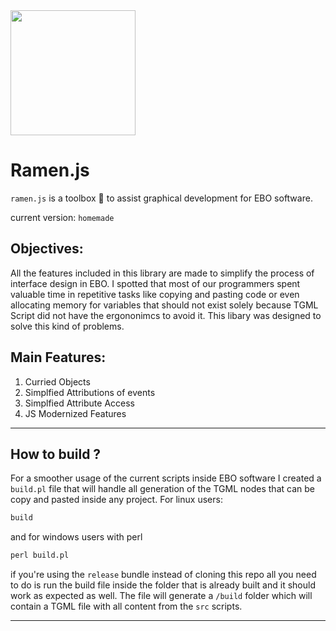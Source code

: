 <img align=center src="https://github.com/user-attachments/assets/32c4f8ae-cbe4-404b-88a3-7fe0c2373f7f" width="200" height="200">

# Ramen.js 
`ramen.js` is a toolbox 🔨 to assist graphical development for EBO software.

current version: `homemade`

## Objectives:
All the features included in this library are made to simplify the process of interface design in EBO. 
I spotted that most of our programmers spent valuable time in repetitive tasks like copying and pasting code 
or even allocating memory for variables that should not exist solely because TGML Script did not have
the ergononimcs to avoid it. This libary was designed to solve this kind of problems. 

## Main Features:

1. Curried Objects
2. Simplfied Attributions of events
3. Simplfied Attribute Access
4. JS Modernized Features

------------------------------------------

## How to build ? 
For a smoother usage of the current scripts inside EBO software I created a `build.pl` file that will handle all generation of
the TGML nodes that can be copy and pasted inside any project. 
For linux users:
```perl
build
```
and for windows users with perl 
```perl
perl build.pl
```
if you're using the `release` bundle instead of cloning this repo all you need to do is run the build file inside the folder 
that is already built and it should work as expected as well. The file will generate a `/build` folder which will contain 
a TGML file with all content from the `src` scripts. 

------------------------------------------
